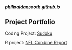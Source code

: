 ##### philipaidanbooth.github.io

## Project Portfolio

Coding Project:
[Sudoku](https://philipaidanbooth.github.io/Sudoku/)


R project:
[NFL Combine Report](https://philipaidanbooth.github.io/NFL-Combine-Report/)
